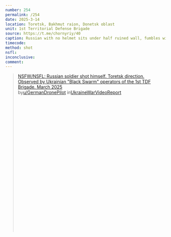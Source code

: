 ```yaml
---
number: 254
permalink: /254
date: 2025-3-14
location: Toretsk, Bakhmut raion, Donetsk oblast
unit: 1st Territorial Defense Brigade
source: https://t.me/chornyriy/40
caption: Russian with no helmet sits under half ruined wall, fumbles with his rifle for a while, then finally shoots himself
timecode: 
method: shot
nsfl: 
inconclusive: 
comment: 
---
```

<blockquote class="reddit-embed-bq" style="height:500px" data-embed-height="566"><a href="https://www.reddit.com/r/UkraineWarVideoReport/comments/1jc26dh/nsfwnsfl_russian_soldier_shot_himself_toretsk/">NSFW/NSFL: Russian soldier shot himself. Toretsk direction. Observed by Ukrainian "Black Swarm" operators of the 1st TDF Brigade. March 2025</a><br> by<a href="https://www.reddit.com/user/GermanDronePilot/">u/GermanDronePilot</a> in<a href="https://www.reddit.com/r/UkraineWarVideoReport/">UkraineWarVideoReport</a></blockquote><script async="" src="https://embed.reddit.com/widgets.js" charset="UTF-8"></script>
